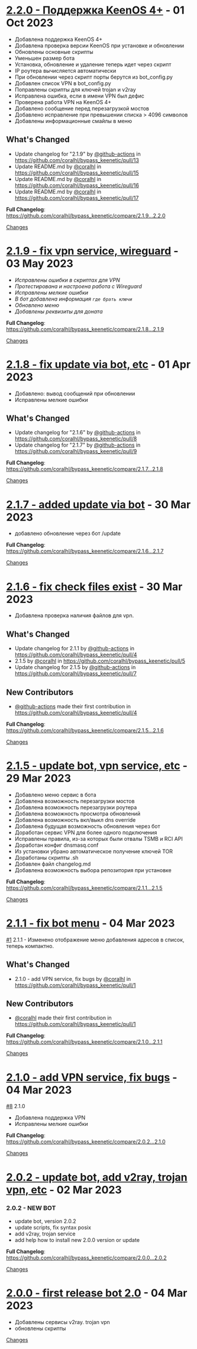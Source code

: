 <a name="2.2.0"></a>
# [2.2.0 - Поддержка KeenOS 4+](https://github.com/coralhl/bypass_keenetic/releases/tag/2.2.0) - 01 Oct 2023

- Добавлена поддержка KeenOS 4+
- Добавлена проверка версии KeenOS при установке и обновлении
- Обновлены основные скрипты
- Уменьшен размер бота
- Установка, обновление и удаление теперь идет через скрипт
- IP роутера вычисляется автоматически
- При обновлении через скрипт порты берутся из bot_config.py
- Добавлен список VPN в bot_config.py
- Поправлены скрипты для ключей trojan и v2ray
- Исправлена ошибка, если в имени VPN был дефис
- Проверена работа VPN на KeenOS 4+
- Добавлено сообщение перед перезагрузкой мостов
- Добавлено исправление при превышении списка > 4096 символов
- Добавлены информационные смайлы в меню

## What's Changed
* Update changelog for "2.1.9" by [@github-actions](https://github.com/github-actions) in https://github.com/coralhl/bypass_keenetic/pull/13
* Update README.md by [@coralhl](https://github.com/coralhl) in https://github.com/coralhl/bypass_keenetic/pull/15
* Update README.md by [@coralhl](https://github.com/coralhl) in https://github.com/coralhl/bypass_keenetic/pull/16
* Update README.md by [@coralhl](https://github.com/coralhl) in https://github.com/coralhl/bypass_keenetic/pull/17


**Full Changelog**: https://github.com/coralhl/bypass_keenetic/compare/2.1.9...2.2.0

[Changes][2.2.0]


<a name="2.1.9"></a>
# [2.1.9 - fix vpn service, wireguard](https://github.com/coralhl/bypass_keenetic/releases/tag/2.1.9) - 03 May 2023

- *Исправлены ошибки в скриптах для VPN*
- *Протестирована и настроена работа с Wireguard*
- *Исправлены мелкие ошибки*
- *В бот добавлена информация `где брать ключи`*
- *Обновлено меню*
- *Добавлены реквизиты для доната*

**Full Changelog**: https://github.com/coralhl/bypass_keenetic/compare/2.1.8...2.1.9

[Changes][2.1.9]


<a name="2.1.8"></a>
# [2.1.8 - fix update via bot, etc](https://github.com/coralhl/bypass_keenetic/releases/tag/2.1.8) - 01 Apr 2023

- Добавлено: вывод сообщений при обновлении
- Исправлены мелкие ошибки

## What's Changed
* Update changelog for "2.1.6" by [@github-actions](https://github.com/github-actions) in https://github.com/coralhl/bypass_keenetic/pull/8
* Update changelog for "2.1.7" by [@github-actions](https://github.com/github-actions) in https://github.com/coralhl/bypass_keenetic/pull/9


**Full Changelog**: https://github.com/coralhl/bypass_keenetic/compare/2.1.7...2.1.8

[Changes][2.1.8]


<a name="2.1.7"></a>
# [2.1.7 - added update via bot](https://github.com/coralhl/bypass_keenetic/releases/tag/2.1.7) - 30 Mar 2023

- добавлено обновление через бот /update

**Full Changelog**: https://github.com/coralhl/bypass_keenetic/compare/2.1.6...2.1.7

[Changes][2.1.7]


<a name="2.1.6"></a>
# [2.1.6 - fix check files exist](https://github.com/coralhl/bypass_keenetic/releases/tag/2.1.6) - 30 Mar 2023

- Добавлена проверка наличия файлов для vpn.

## What's Changed
* Update changelog for 2.1.1 by [@github-actions](https://github.com/github-actions) in https://github.com/coralhl/bypass_keenetic/pull/4
* 2.1.5 by [@coralhl](https://github.com/coralhl) in https://github.com/coralhl/bypass_keenetic/pull/5
* Update changelog for 2.1.5 by [@github-actions](https://github.com/github-actions) in https://github.com/coralhl/bypass_keenetic/pull/7

## New Contributors
* [@github-actions](https://github.com/github-actions) made their first contribution in https://github.com/coralhl/bypass_keenetic/pull/4

**Full Changelog**: https://github.com/coralhl/bypass_keenetic/compare/2.1.5...2.1.6

[Changes][2.1.6]


<a name="2.1.5"></a>
# [2.1.5 - update bot, vpn service, etc](https://github.com/coralhl/bypass_keenetic/releases/tag/2.1.5) - 29 Mar 2023

- Добавлено меню сервис в бота
- Добавлена возможность перезагрузки мостов
- Добавлена возможность перезагрузки роутера
- Добавлена возможность просмотра обновлений
- Добавлена возможность вкл/выкл dns override
- Добавлена будущая возможность обновления через бот
- Доработан сервис VPN для более одного подключения
- Исправлены правила, из-за которых были отвалы TSMB и RCI API
- Доработан конфиг dnsmasq.conf
- Из установки убрано автоматическое получение ключей TOR
- Доработаны скрипты .sh
- Добавлен файл changelog.md
- Добавлена возможность выбора репозитория при установке

**Full Changelog**: https://github.com/coralhl/bypass_keenetic/compare/2.1.1...2.1.5

[Changes][2.1.5]


<a name="2.1.1"></a>
# [2.1.1 - fix bot menu](https://github.com/coralhl/bypass_keenetic/releases/tag/2.1.1) - 04 Mar 2023

[#1](https://github.com/coralhl/bypass_keenetic/issues/1) 2.1.1 - Изменено отображение меню добавления адресов в список, теперь компактно.

## What's Changed
* 2.1.0 - add VPN service, fix bugs by [@coralhl](https://github.com/coralhl) in https://github.com/coralhl/bypass_keenetic/pull/1

## New Contributors
* [@coralhl](https://github.com/coralhl) made their first contribution in https://github.com/coralhl/bypass_keenetic/pull/1

**Full Changelog**: https://github.com/coralhl/bypass_keenetic/compare/2.1.0...2.1.1

[Changes][2.1.1]


<a name="2.1.0"></a>
# [2.1.0 - add VPN service, fix bugs](https://github.com/coralhl/bypass_keenetic/releases/tag/2.1.0) - 04 Mar 2023

[#8](https://github.com/coralhl/bypass_keenetic/issues/8) 2.1.0
- Добавлена поддержка VPN
- Исправлены мелкие ошибки

**Full Changelog**: https://github.com/coralhl/bypass_keenetic/compare/2.0.2...2.1.0

[Changes][2.1.0]


<a name="2.0.2"></a>
# [2.0.2 - update bot, add v2ray, trojan vpn, etc](https://github.com/coralhl/bypass_keenetic/releases/tag/2.0.2) - 02 Mar 2023

### 2.0.2 - NEW BOT 

- update bot, version 2.0.2
- update scripts, fix syntax posix
- add v2ray, trojan service
- add help how to install new 2.0.0 version or update

**Full Changelog**: https://github.com/coralhl/bypass_keenetic/compare/2.0.0...2.0.2

[Changes][2.0.2]


<a name="2.0.0"></a>
# [2.0.0 - first release bot 2.0](https://github.com/coralhl/bypass_keenetic/releases/tag/2.0.0) - 04 Mar 2023

- Добавлены сервисы v2ray. trojan vpn
- обновлены скрипты

[Changes][2.0.0]


[2.2.0]: https://github.com/coralhl/bypass_keenetic/compare/2.1.9...2.2.0
[2.1.9]: https://github.com/coralhl/bypass_keenetic/compare/2.1.8...2.1.9
[2.1.8]: https://github.com/coralhl/bypass_keenetic/compare/2.1.7...2.1.8
[2.1.7]: https://github.com/coralhl/bypass_keenetic/compare/2.1.6...2.1.7
[2.1.6]: https://github.com/coralhl/bypass_keenetic/compare/2.1.5...2.1.6
[2.1.5]: https://github.com/coralhl/bypass_keenetic/compare/2.1.1...2.1.5
[2.1.1]: https://github.com/coralhl/bypass_keenetic/compare/2.1.0...2.1.1
[2.1.0]: https://github.com/coralhl/bypass_keenetic/compare/2.0.2...2.1.0
[2.0.2]: https://github.com/coralhl/bypass_keenetic/compare/2.0.0...2.0.2
[2.0.0]: https://github.com/coralhl/bypass_keenetic/tree/2.0.0

<!-- Generated by https://github.com/rhysd/changelog-from-release v3.7.1 -->
